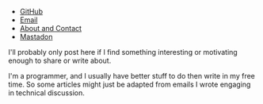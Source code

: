 * [GitHub](https://www.github.com/oliverkwebb)
* [Email](aquahobbyist@proton.me)
* [About and Contact](/aboutme)
* [Mastadon](https://hachyderm.io/@oliverkwebb)

I'll probably only post here if I find something interesting or motivating
enough to share or write about.

I'm a programmer, and I usually have better stuff
to do then write in my free time. So some articles might just be adapted from
emails I wrote engaging in technical discussion.
